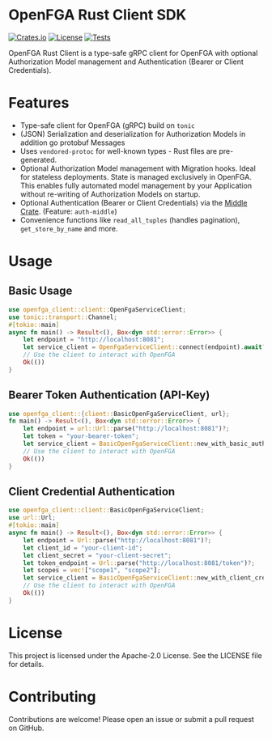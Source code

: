 # OpenFGA Rust Client SDK

[![Crates.io](https://img.shields.io/crates/v/openfga-client)](https://crates.io/crates/openfga-client)
[![License](https://img.shields.io/badge/License-Apache_2.0-blue.svg)](https://opensource.org/licenses/Apache-2.0)
[![Tests](https://github.com/vakamo-labs/openfga-client/actions/workflows/ci.yaml/badge.svg)](https://github.com/vakamo-labs/openfga-client/actions/workflows/ci.yaml)

OpenFGA Rust Client is a type-safe gRPC client for OpenFGA with optional Authorization Model management and Authentication (Bearer or Client Credentials).

# Features

* Type-safe client for OpenFGA (gRPC) build on `tonic`
* (JSON) Serialization and deserialization for Authorization Models in addition go protobuf Messages
* Uses `vendored-protoc` for well-known types - Rust files are pre-generated.
* Optional Authorization Model management with Migration hooks. Ideal for stateless deployments. State is managed exclusively in OpenFGA. This enables fully automated model management by your Application without re-writing of Authorization Models on startup.
* Optional Authentication (Bearer or Client Credentials) via the [Middle Crate](https://crates.io/crates/middle). (Feature: `auth-middle`)
* Convenience functions like `read_all_tuples` (handles pagination), `get_store_by_name` and more.

# Usage

## Basic Usage
```rust
use openfga_client::client::OpenFgaServiceClient;
use tonic::transport::Channel;
#[tokio::main]
async fn main() -> Result<(), Box<dyn std::error::Error>> {
    let endpoint = "http://localhost:8081";
    let service_client = OpenFgaServiceClient::connect(endpoint).await?;
    // Use the client to interact with OpenFGA
    Ok(())
}
```

## Bearer Token Authentication (API-Key)
```rust
use openfga_client::{client::BasicOpenFgaServiceClient, url};
fn main() -> Result<(), Box<dyn std::error::Error>> {
    let endpoint = url::Url::parse("http://localhost:8081")?;
    let token = "your-bearer-token";
    let service_client = BasicOpenFgaServiceClient::new_with_basic_auth(endpoint, token)?;
    // Use the client to interact with OpenFGA
    Ok(())
}
```

## Client Credential Authentication
```rust
use openfga_client::client::BasicOpenFgaServiceClient;
use url::Url;
#[tokio::main]
async fn main() -> Result<(), Box<dyn std::error::Error>> {
    let endpoint = Url::parse("http://localhost:8081")?;
    let client_id = "your-client-id";
    let client_secret = "your-client-secret";
    let token_endpoint = Url::parse("http://localhost:8081/token")?;
    let scopes = vec!["scope1", "scope2"];
    let service_client = BasicOpenFgaServiceClient::new_with_client_credentials(endpoint, client_id, client_secret, token_endpoint, &scopes).await?;
    // Use the client to interact with OpenFGA
    Ok(())
}
```

# License
This project is licensed under the Apache-2.0 License. See the LICENSE file for details.

# Contributing
Contributions are welcome! Please open an issue or submit a pull request on GitHub.

